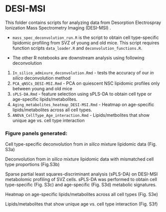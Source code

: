 # DESI-MSI

This folder contains scripts for analyzing data from Desorption Electrospray Ionization Mass Spectrometry Imaging (DESI-MSI) .


* `mass_spec_deconvolution_run.R` is the script to obtain cell type-specific lipidomic profiling from SVZ of young and old mice. This script requires function scripts `data_loader.R` and `deconvolution_functions.R`.

* The other R notebooks are downstream analysis using following deconvolution
1. `In_silico_admixure_deconvolution.Rmd` - tests the accuracy of our _in silico_ deconvolution method
2. `PCA_qNSCs_DESI-MSI.Rmd` - PCA on quiescent NSC lipidomic profiles only between young and old mice
3. `sPLS-DA.Rmd` - feature selection using sPLS-DA to obtain cell type or age-specific lipids/metabolites.
4. `Aging_metabolites_heatmap_DESI-MSI.Rmd` - Heatmap on age-specific lipids/metabolites across all cell types.
5. `ANOVA_CellType_Age_interaction.Rmd` - Lipids/metbolites that show unique age vs. cell type interaction

### Figure panels generated:

Cell type-specific deconvolution from _in silico_ mixture lipidomic data (Fig. S3a)

Deconvolution from _in silico_ mixture lipidomic data with mismatched cell type proportions (Fig.S3b)

Sparse partial least squares-discriminant analysis (sPLS-DA) on DESI-MSI metabolomic profiling of SVZ cells. sPLS-DA was performed to obtain cell type-specific (Fig. S3c) and age-specific (Fig. S3d) metabolic signatures.

Heatmap on age-specific lipids/metabolites across all cell types (Fig. S3e)

Lipids/metabolites that show unique age vs. cell type interaction (Fig. S3f)

